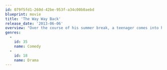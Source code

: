 ```yaml
---
id: 079f5fd1-260d-42be-953f-a34c00b0aebd
blueprint: movie
title: 'The Way Way Back'
release_date: '2013-06-06'
overview: "Over the course of his summer break, a teenager comes into his own thanks in part to the friendship he strikes up with one of the park's managers."
genres:
  -
    id: 35
    name: Comedy
  -
    id: 18
    name: Drama
---
```

